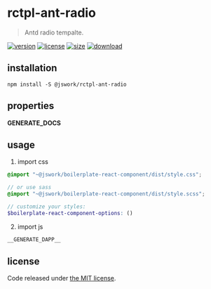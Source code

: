 # rctpl-ant-radio
> Antd radio tempalte.

[![version][version-image]][version-url]
[![license][license-image]][license-url]
[![size][size-image]][size-url]
[![download][download-image]][download-url]

## installation
```shell
npm install -S @jswork/rctpl-ant-radio
```

## properties
__GENERATE_DOCS__

## usage
1. import css
  ```scss
  @import "~@jswork/boilerplate-react-component/dist/style.css";

  // or use sass
  @import "~@jswork/boilerplate-react-component/dist/style.scss";

  // customize your styles:
  $boilerplate-react-component-options: ()
  ```
2. import js
  ```js
__GENERATE_DAPP__
  ```

## license
Code released under [the MIT license](https://github.com/afeiship/rctpl-ant-radio/blob/master/LICENSE.txt).

[version-image]: https://img.shields.io/npm/v/@jswork/rctpl-ant-radio
[version-url]: https://npmjs.org/package/@jswork/rctpl-ant-radio

[license-image]: https://img.shields.io/npm/l/@jswork/rctpl-ant-radio
[license-url]: https://github.com/afeiship/rctpl-ant-radio/blob/master/LICENSE.txt

[size-image]: https://img.shields.io/bundlephobia/minzip/@jswork/rctpl-ant-radio
[size-url]: https://github.com/afeiship/rctpl-ant-radio/blob/master/dist/rctpl-ant-radio.min.js

[download-image]: https://img.shields.io/npm/dm/@jswork/rctpl-ant-radio
[download-url]: https://www.npmjs.com/package/@jswork/rctpl-ant-radio
